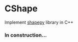 # CShape

Implement [shapepy](https://github.com/compmec/shapepy) library in C++

### In construction...
